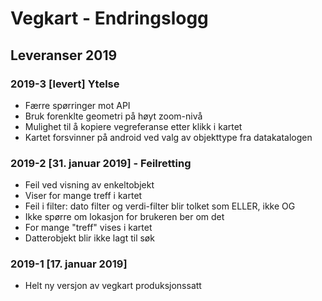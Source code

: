 # Vegkart - Endringslogg
## Leveranser 2019

### 2019-3 [levert] Ytelse
* Færre spørringer mot API
* Bruk forenklte geometri på høyt zoom-nivå
* Mulighet til å kopiere vegreferanse etter klikk i kartet
* Kartet forsvinner på android ved valg av objekttype fra datakatalogen

### 2019-2 [31. januar 2019] - Feilretting
* Feil ved visning av enkeltobjekt
* Viser for mange treff i kartet
* Feil i filter: dato filter og verdi-filter blir tolket som ELLER, ikke OG
* Ikke spørre om lokasjon for brukeren ber om det
* For mange "treff" vises i kartet
* Datterobjekt blir ikke lagt til søk

### 2019-1 [17. januar 2019]
* Helt ny versjon av vegkart produksjonssatt
